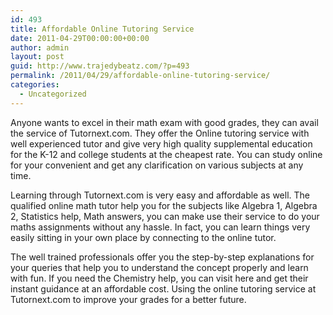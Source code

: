 ```yaml
---
id: 493
title: Affordable Online Tutoring Service
date: 2011-04-29T00:00:00+00:00
author: admin
layout: post
guid: http://www.trajedybeatz.com/?p=493
permalink: /2011/04/29/affordable-online-tutoring-service/
categories:
  - Uncategorized
---
```

Anyone wants to excel in their math exam with good grades, they can avail the service of Tutornext.com. They offer the Online tutoring service with well experienced tutor and give very high quality supplemental education for the K-12 and college students at the cheapest rate. You can study online for your convenient and get any clarification on various subjects at any time. 

Learning through Tutornext.com is very easy and affordable as well. The qualified online math tutor help you for the subjects like Algebra 1, Algebra 2, Statistics help, Math answers, you can make use their service to do your maths assignments without any hassle. In fact, you can learn things very easily sitting in your own place by connecting to the online tutor.

The well trained professionals offer you the step-by-step explanations for your queries that help you to understand the concept properly and learn with fun. If you need the Chemistry help, you can visit here and get their instant guidance at an affordable cost. Using the online tutoring service at Tutornext.com to improve your grades for a better future.